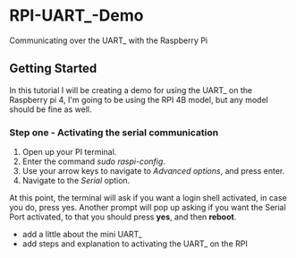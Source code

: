 # RPI-UART_-Demo
Communicating over the UART_ with the Raspberry Pi
## Getting Started

In this tutorial I will be creating a demo for using the UART_ on the Raspberry pi 4, I'm going to be using the RPI 4B model, but any model should be fine as well. </br>

### Step one - Activating the serial communication

1. Open up your PI terminal.
2. Enter the command *sudo raspi-config*.
3. Use your arrow keys to navigate to *Advanced options*, and press enter.
4. Navigate to the *Serial* option.

At this point, the terminal will ask if you want a login shell activated, in case you do, press yes.
Another prompt will pop up asking if you want the Serial Port activated, to that you should press **yes**, and then **reboot**.

* add a little about the mini UART_
* add steps and explanation to activating the UART_ on the RPI 
